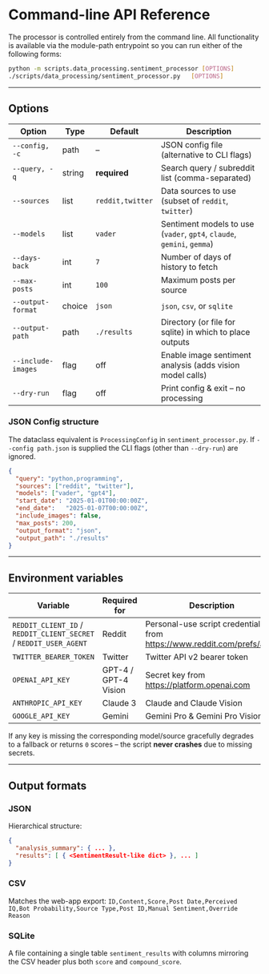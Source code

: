 # Command-line API Reference

The processor is controlled entirely from the command line.  All functionality
is available via the module-path entrypoint so you can run either of the
following forms:

```bash
python -m scripts.data_processing.sentiment_processor [OPTIONS]
./scripts/data_processing/sentiment_processor.py   [OPTIONS]
```

---

## Options

| Option | Type | Default | Description |
|--------|------|---------|-------------|
| `--config, -c` | path | – | JSON config file (alternative to CLI flags) |
| `--query, -q`  | string | **required** | Search query / subreddit list (comma-separated) |
| `--sources`    | list  | `reddit,twitter` | Data sources to use (subset of `reddit`, `twitter`) |
| `--models`     | list  | `vader` | Sentiment models to use (`vader`, `gpt4`, `claude`, `gemini`, `gemma`) |
| `--days-back`  | int   | `7` | Number of days of history to fetch |
| `--max-posts`  | int   | `100` | Maximum posts per source |
| `--output-format` | choice | `json` | `json`, `csv`, or `sqlite` |
| `--output-path`  | path | `./results` | Directory (or file for sqlite) in which to place outputs |
| `--include-images` | flag | off | Enable image sentiment analysis (adds vision model calls) |
| `--dry-run` | flag | off | Print config & exit – no processing |

### JSON Config structure

The dataclass equivalent is `ProcessingConfig` in `sentiment_processor.py`.
If `--config path.json` is supplied the CLI flags (other than `--dry-run`) are
ignored.

```json
{
  "query": "python,programming",
  "sources": ["reddit", "twitter"],
  "models": ["vader", "gpt4"],
  "start_date": "2025-01-01T00:00:00Z",
  "end_date":   "2025-01-07T00:00:00Z",
  "include_images": false,
  "max_posts": 200,
  "output_format": "json",
  "output_path": "./results"
}
```

---

## Environment variables

| Variable | Required for | Description |
|----------|--------------|-------------|
| `REDDIT_CLIENT_ID` / `REDDIT_CLIENT_SECRET` / `REDDIT_USER_AGENT` | Reddit | Personal-use script credentials from <https://www.reddit.com/prefs/apps> |
| `TWITTER_BEARER_TOKEN` | Twitter | Twitter API v2 bearer token |
| `OPENAI_API_KEY` | GPT-4 / GPT-4 Vision | Secret key from <https://platform.openai.com> |
| `ANTHROPIC_API_KEY` | Claude 3 | Claude and Claude Vision |
| `GOOGLE_API_KEY` | Gemini | Gemini Pro & Gemini Pro Vision |

If any key is missing the corresponding model/source gracefully degrades to a
fallback or returns `0` scores – the script **never crashes** due to missing
secrets.

---

## Output formats

### JSON
Hierarchical structure:
```json
{
  "analysis_summary": { ... },
  "results": [ { <SentimentResult-like dict> }, ... ]
}
```

### CSV
Matches the web-app export:
`ID,Content,Score,Post Date,Perceived IQ,Bot Probability,Source Type,Post ID,Manual Sentiment,Override Reason`

### SQLite
A file containing a single table `sentiment_results` with columns mirroring the
CSV header plus both `score` and `compound_score`.